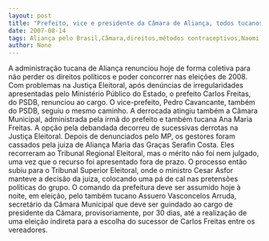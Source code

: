 ```yaml
---
layout: post
title: "Prefeito, vice e presidente da Câmara de Aliança, todos tucanos, renunciam para não perder direitos políticos"
date: 2007-08-14
tags: Aliança pelo Brasil,Câmara,direitos,métodos contraceptivos,Naomi Campbell,Partidos Políticos,prefeito,Presidente
author: None
---
```

A administra&ccedil;&atilde;o tucana de Alian&ccedil;a renunciou hoje de forma coletiva para n&atilde;o perder os direitos pol&iacute;ticos e poder concorrer nas elei&ccedil;&otilde;es de 2008.
Com problemas na Justi&ccedil;a Eleitoral, ap&oacute;s den&uacute;ncias de irregularidades apresentadas pelo Minist&eacute;rio P&uacute;blico do Estado, o prefeito Carlos Freitas, do PSDB, renunciou&nbsp;ao cargo. O vice-prefeito, Pedro Cavancante, tamb&eacute;m do PSDB, seguiu o mesmo caminho.
A derrocada atingiu tamb&eacute;m a C&acirc;mara Municipal, administrada pela irm&atilde; do prefeito e tamb&eacute;m tucana Ana Maria Freitas.
A op&ccedil;&atilde;o pela debandada decorreu de sucessivas derrotas na Justi&ccedil;a Eleitoral. Depois de denunciados pelo MP, os gestores foram cassados pela juiza de Alian&ccedil;a Maria das Gra&ccedil;as Serafin Costa. Eles recorreram ao Tribunal Regional Eleitoral, mas o m&eacute;rito n&atilde;o foi nem julgado, uma vez que o recurso foi apresentado fora de prazo. O processo ent&atilde;o subiu para o Tribunal Superior Eleitoral, onde o ministro Cesar Asfor manteve a decis&atilde;o da juiza, colocando uma p&aacute; de cal nas pretens&otilde;es pol&iacute;ticas do grupo.
O comando da prefeitura deve ser assumido hoje &agrave; noite, em elei&ccedil;&atilde;o, pelo tamb&eacute;m tucano Assuero Vasconcelos Arruda, secret&aacute;rio da C&acirc;mara Municipal que deve ser guindado ao cargo de presidente da C&acirc;mara, provisoriamente, por 30 dias, at&eacute; a realiza&ccedil;&atilde;o de uma elei&ccedil;&atilde;o indireta para a escolha do sucessor de Carlos Freitas entre os vereadores. 